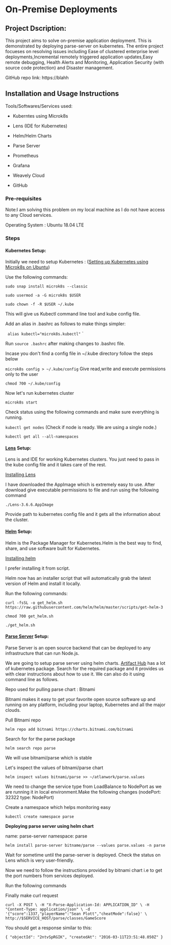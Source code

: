 # On-Premise Deployments

## Project Dscription:

This project aims to solve on-premise application deployment. This is demonstrated by deploying parse-server on kubernetes. The entire project focueses on resolving issues including Ease of clustered enterprise level deployments,Incremental remotely triggered application updates,Easy remote debugging, Health Alerts and Monitoring, Application Security (with source code protection) and Disaster management.

GitHub repo link: https://blahh

## Installation and Usage Instructions

Tools/Softwares/Services used:

- Kuberntes using Microk8s

- Lens (IDE for Kubernetes) 

- Helm/Helm Charts

- Parse Server

- Prometheus 

- Grafana

- Weavely Cloud

- GitHub

### Pre-requisites

Note:I am solving this problem on my local machine as I do not have access to any Cloud services.

Operating System : Ubuntu 18.04 LTE

### Steps

#### Kubernetes Setup:
Initially we need to setup Kubernetes : ([Setting up Kubernetes using Microk8s on Ubuntu](https://microk8s.io/docs))

Use the following commands:

`sudo snap install microk8s --classic`

`sudo usermod -a -G microk8s $USER`

`sudo chown -f -R $USER ~/.kube`

This will give us Kubectl command line tool and kube config file.

Add an alias in .bashrc as follows to make things simpler:

`
alias kubectl="microk8s.kubectl"`
`

Run `source .bashrc` after making changes to .bashrc file.

Incase you don't find a config file in ~/.kube directory follow the steps below

`
microk8s config > ~/.kube/config
`
Give read,write and execute permissions only to the user

`chmod 700 ~/.kube/config`

Now let's run kubernetes cluster

`microk8s start`

Check status using the following commands and make sure everything is running.

`kubectl get nodes` (Check if node is ready. We are using a single node.)

`kubectl get all --all-namespaces`



#### [Lens](https://k8slens.dev/) Setup:

Lens is and IDE for working Kubernetes clusters. You just need to pass in the kube config file and it takes care of the rest.

[Installing Lens](https://github.com/lensapp/lens/releases/tag/v3.6.7)

I have downloaded the AppImage which is extremely easy to use. After download give executable permissions to file and run using the following command

`./Lens-3.6.6.AppImage`

Provide path to kubernetes config file and it gets all the information about the cluster.


#### [Helm](https://helm.sh/) Setup:

Helm is the Package Manager for Kubernetes.Helm is the best way to find, share, and use software built for Kubernetes.

[Installing helm](https://helm.sh/docs/intro/install/)

I prefer installing it from script.

Helm now has an installer script that will automatically grab the latest version of Helm and install it locally.

Run the following commands:

`curl -fsSL -o get_helm.sh https://raw.githubusercontent.com/helm/helm/master/scripts/get-helm-3`

`chmod 700 get_helm.sh`

`./get_helm.sh`

#### [Parse Server](https://github.com/parse-community/parse-server) Setup:

Parse Server is an open source backend that can be deployed to any infrastructure that can run Node.js.

We are going to setup parse server using  helm charts. [Artifact Hub](https://artifacthub.io/) has a lot of kubernetes package.
Search for the required package and it provides us with clear instructions about how to use it. We can also do it using command line as follows.

Repo used for pulling parse chart : Bitnami

Bitnami makes it easy to get your favorite open source software up and running on any platform, including your laptop, Kubernetes and all the major clouds.

Pull Bitnami repo

`helm repo add bitnami https://charts.bitnami.com/bitnami`

Search for for the parse package

`helm search repo parse`

We will use bitnami/parse which is stable

Let's inspect the values of bitnami/parse chart

`helm inspect values bitnami/parse >> ~/atlanwork/parse.values`

We need to change the service type from LoadBalance to NodePort as we are running it in local environment.Make the following changes (nodePort: 32322 type: NodePort)

Create a namespace which helps monitoring easy

`kubectl create namespace parse`

**Deploying parse server using helm chart**

name: parse-server 
namespace: parse

`helm install parse-server bitname/parse --values parse.values -n parse`

Wait for sometime until the parse-server is deployed. Check the status on Lens which is very user-friendly.

Now we need to follow the instructions provided by bitnami chart i.e to get the port numbers from services deployed.

Run the following commands


Finally make curl request 

`
curl -X POST \
-H "X-Parse-Application-Id: APPLICATION_ID" \
-H "Content-Type: application/json" \
-d '{"score":1337,"playerName":"Sean Plott","cheatMode":false}' \
http://$SERVICE_HOST/parse/classes/GameScore
`

You should get a response similar to this:

`
{
  "objectId": "2ntvSpRGIK",
  "createdAt": "2016-03-11T23:51:48.050Z"
}
`
















